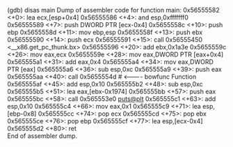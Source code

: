 (gdb) disas main
Dump of assembler code for function main:
   0x56555582 <+0>: 	lea    ecx,[esp+0x4]
   0x56555586 <+4>: 	and    esp,0xfffffff0
   0x56555589 <+7>: 	push   DWORD PTR [ecx-0x4]
   0x5655558c <+10>:	push   ebp
   0x5655558d <+11>:	mov    ebp,esp
   0x5655558f <+13>:	push   ebx
   0x56555590 <+14>:	push   ecx
   0x56555591 <+15>:	call   0x56555450 <__x86.get_pc_thunk.bx>
   0x56555596 <+20>:	add    ebx,0x1a3e
   0x5655559c <+26>:	mov    eax,ecx
   0x5655559e <+28>:	mov    eax,DWORD PTR [eax+0x4]
   0x565555a1 <+31>:	add    eax,0x4
   0x565555a4 <+34>:	mov    eax,DWORD PTR [eax]
   0x565555a6 <+36>:	sub    esp,0xc
   0x565555a9 <+39>:	push   eax
   0x565555aa <+40>:	call   0x5655554d <bowfunc>		# <---- bowfunc Function
   0x565555af <+45>:	add    esp,0x10
   0x565555b2 <+48>:	sub    esp,0xc
   0x565555b5 <+51>:	lea    eax,[ebx-0x1974]
   0x565555bb <+57>:	push   eax
   0x565555bc <+58>:	call   0x565553e0 <puts@plt>
   0x565555c1 <+63>:	add    esp,0x10
   0x565555c4 <+66>:	mov    eax,0x1
   0x565555c9 <+71>:	lea    esp,[ebp-0x8]
   0x565555cc <+74>:	pop    ecx
   0x565555cd <+75>:	pop    ebx
   0x565555ce <+76>:	pop    ebp
   0x565555cf <+77>:	lea    esp,[ecx-0x4]
   0x565555d2 <+80>:	ret    
End of assembler dump.
